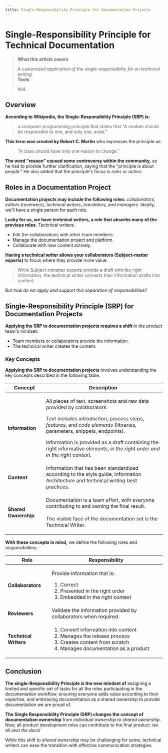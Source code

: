 ```yaml
---
title: Single-Responsibility Principle for Documentation Projects
---
```


# Single-Responsibility Principle for Technical Documentation

> **What this article covers**
>
> _A customized application of the single-responsibility for on technical writing._\
> **Tools**
>
> _N/A._

## Overview

**According to Wikipedia, the Single-Responsibility Principle (SRP) is:**

> a computer programming principle that states that "A module should be responsible to one, and only one, actor."

**This term was created by Robert C. Martin** who expresses the principle as:

> "A class should have only one reason to change."

**The word "reason" caused some controversy within the community,** so he had to provide further clarification, saying that the "principle is about people." He also added that the principle's focus is _roles_ or _actors_.

## Roles in a Documentation Project

**Documentation projects may include the following roles:** _collaborators_, _editors_ (reviewers), _technical writers_, _translators,_ and _managers_. Ideally, we'll have a single person for each role.

**Lucky for us, we have technical writers, a role that absorbs many of the previous roles.** Technical writers:

* Edit the collaborations with other team members.
* Manage the documentation project and platform.
* Collaborate with new content actively.

**Having a technical writer allows your collaborators (Subject-matter experts)** to focus where they provide more value:

> While Subject-mmatter experts provide a draft with the right information, the technical writer converts their information drafts into content.

But _how do we apply and support this separation of responsibilities?_

## Single-Responsibility Principle (SRP) for Documentation Projects

**Applying the SRP to documentation projects requires a shift** in the product team's mindset:

* Team members or collaborators provide the information.
* The technical writer creates the content.

### Key Concepts

**Applying the SRP to documentation projects** involves understanding the key concepts described in the following table:

| Concept              | Description                                                                                                                                                                                                                                                                                                                                                                                            |
| -------------------- | ------------------------------------------------------------------------------------------------------------------------------------------------------------------------------------------------------------------------------------------------------------------------------------------------------------------------------------------------------------------------------------------------------ |
| **Information**      | <p>All pieces of text, screenshots and raw data provided by collaborators. </p><p></p><p>Text includes <em>introduction</em>, process steps, <em>features</em>, and <em>code elements</em> (libraries, parameters, snippets, endpoints).</p><p></p><p>Information is provided as a draft containing the right informative elements, <em>in the right order and</em> <em>in the right context</em>.</p> |
| **Content**          | Information that has been standardized according to the style guide, Information Architecture and technical writing best practices.                                                                                                                                                                                                                                                                    |
| **Shared Ownership** | <p>Documentation is a team effort, with everyone contributing to and owning the final result.<br><br>The visible face of the documentation set is the Technical Writer.</p>                                                                                                                                                                                                                            |

**With these concepts in mind,** we define the following roles and responsibilities:

| Role                  | Responsibility                                                                                                                                                         |
| --------------------- | ---------------------------------------------------------------------------------------------------------------------------------------------------------------------- |
| **Collaborators**     | <p>Provide information that is:</p><ol><li>Correct</li><li>Presented in the right order</li><li>Embedded in the right context</li></ol>                                |
| **Reviewers**         | Validate the information provided by collaborators when required.                                                                                                      |
| **Technical Writers** | <ol><li>Convert information into content</li><li>Manages the release process</li><li>Creates content from scratch</li><li>Manages documentation as a product</li></ol> |

## Conclusion

**The single-Responsibility Principle is the new mindset of** assigning a limited and specific set of tasks for all the roles participating in the documentation workflow, ensuring everyone adds value according to their expertise, and embracing documentation as a shared ownership to provide documentation we are proud of.&#x20;

**The Single Responsibility Principle (SRP) changes the concept of documentation ownership** from _individual ownership_ to _shared ownership_. Now, all product development roles can contribute to the final product: _we all own the docs!_&#x20;

While this shift to _shared ownership_ may be challenging for some, technical writers can ease the transition with effective communication strategies.
